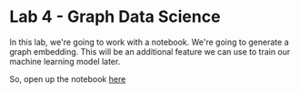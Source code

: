 # Lab 4 - Graph Data Science
In this lab, we're going to work with a notebook.  We're going to generate a graph embedding.  This will be an additional feature we can use to train our machine learning model later.

So, open up the notebook [here](embedding.ipynb)